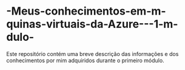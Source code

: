# -Meus-conhecimentos-em-m-quinas-virtuais-da-Azure---1-m-dulo-
Este repositório contém uma breve descrição das informações e dos conhecimentos por mim adquiridos durante o primeiro módulo.
